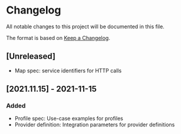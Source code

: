 # Changelog


All notable changes to this project will be documented in this file.

The format is based on [Keep a Changelog](https://keepachangelog.com/en/1.0.0/).

## [Unreleased]

- Map spec: service identifiers for HTTP calls 

## [2021.11.15] - 2021-11-15

### Added

- Profile spec: Use-case examples for profiles
- Provider definition: Integration parameters for provider definitions
